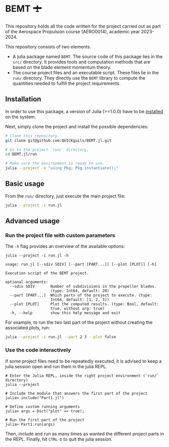# BEMT 🛨

This repository holds all the code written for the project carried out as part
of the Aerospace Propulsion course (AERO0014), academic year 2023-2024.

This repository consists of two elements.
- A julia package named `BEMT`. The source code of this package lies in the
  `src/` directory. It provides tools and computation methods that are based on
  the blade element momentum theory.
- The course project files and an executable script. These files lie in the
  `run/` directory. They directly use the `BEMT` library to compute the
  quantities needed to fulfill the project requirements.

## Installation

In order to use this package, a version of Julia (>=1.0.0) have to be
[installed](https://julialang.org/downloads/) on the system.

Next, simply clone the project and install the possible dependencies:
```sh
# Clone this repository.
git clone git@github.com:QUICKguils/BEMT.jl.git

# Go to the project `run/` directory.
cd BEMT.jl/run

# Make sure the environment is ready to use.
julia --project -e "using Pkg; Pkg.instantiate();"
```

## Basic usage

From the `run/` directory, just execute the main project file:
```sh
julia --project -i run.jl
```

## Advanced usage

### Run the project file with custom parameters

The `-h` flag provides an overview of the available options:
```
julia --project -i run.jl -h

usage: run.jl [--sdiv SDIV] [--part [PART...]] [--plot [PLOT]] [-h]

Execution script of the BEMT project.

optional arguments:
  --sdiv SDIV       Number of subdivisions in the propeller blades.
                    (type: Int64, default: 20)
  --part [PART...]  Which parts of the project to execute. (type:
                    Int64, default: [1, 2, 3])
  --plot [PLOT]     Plot the computed results. (type: Bool, default:
                    true, without arg: true)
  -h, --help        show this help message and exit
```

For example, to run the two last part of the project without creating the
associated plots, run:
```sh
julia --project -i run.jl --part 2 3 --plot false
```

### Use the code interactively

If some project files need to be repeatedly executed, it is advised to keep a
julia session open and run them in the julia REPL.
```
# Enter the Julia REPL, inside the right project environment (`run/` directory)
julia --project

# Include the module that answers the first part of the project
julia> include("Part1.jl")

# Define custom running arguments
julia> args = Dict("plot" => true);

# Run the first part of the project
julia> Part1.run(args)
```
Then, include and run as many times as wanted the different project parts in the
REPL.
Finally, hit `CTRL-D` to quit the julia session.
